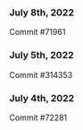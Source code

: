 ### July 8th, 2022

Commit #71961

### July 5th, 2022

Commit #314353


### July 4th, 2022

Commit #72281
